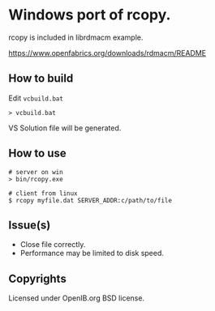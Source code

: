 # Windows port of rcopy.

rcopy is included in librdmacm example. 

https://www.openfabrics.org/downloads/rdmacm/README

## How to build

Edit `vcbuild.bat` 

    > vcbuild.bat    

VS Solution file will be generated.

## How to use

    # server on win
    > bin/rcopy.exe

    # client from linux
    $ rcopy myfile.dat SERVER_ADDR:c/path/to/file

## Issue(s)

* Close file correctly.
* Performance may be limited to disk speed.
 
## Copyrights

Licensed under OpenIB.org BSD license.





